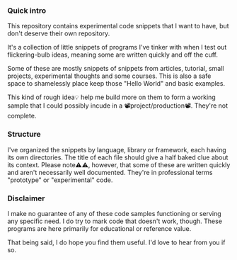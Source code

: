 ### Quick intro
This repository contains experimental code snippets that I want to have, but don't deserve their own repository.

It's a collection of little snippets of programs I've tinker with when I test out flickering-bulb ideas, meaning some are written quickly and off the cuff.

Some of these are mostly snippets of snippets from articles, tutorial, small projects, experimental thoughts and some courses. This is also a safe space to shamelessly  place keep those "Hello World" and basic examples.

This kind of rough idea💡 help me build more on them to form a working sample that I could possibly incude in a 📽project/production📽. They're not complete.

### Structure
I've organized the snippets by language, library or framework, each having its own directories. The title of each file should give a half baked clue about its context. Please note⚠️⚠️, however, that some of these are written quickly and aren't necessarily well documented. They're in professional terms "prototype" or "experimental" code.

### Disclaimer
I make no guarantee of any of these code samples functioning or serving any specific need. I do try to mark code that doesn't work, though. These programs are here primarily for educational or reference value.

That being said, I do hope you find them useful. I'd love to hear from you if so.